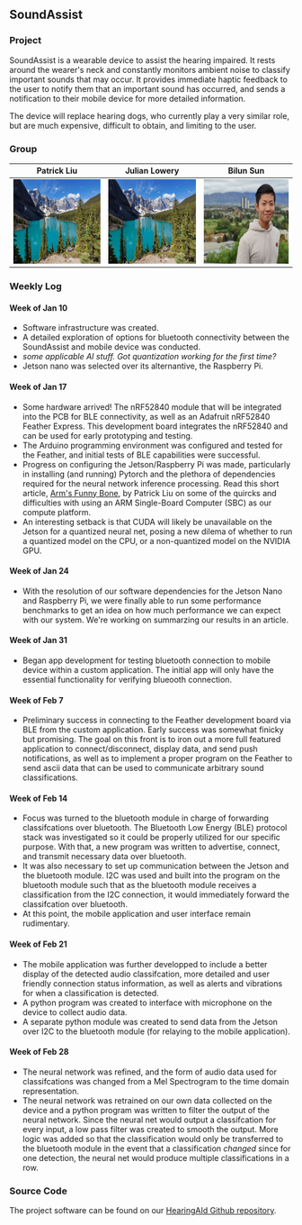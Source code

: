 ## SoundAssist

### Project

SoundAssist is a wearable device to assist the hearing impaired. It rests around the wearer's neck and constantly monitors ambient noise to classify important sounds that may occur. It provides immediate haptic feedback to the user to notify them that an important sound has occurred, and sends a notification to their mobile device for more detailed information.

The device will replace hearing dogs, who currently play a very similar role, but are much expensive, difficult to obtain, and limiting to the user.

### Group

|Patrick Liu     | Julian Lowery | Bilun Sun     |
|:--------------:|:-------------:|:-------------:|
| <img src="/lake.jpg" width="200" height="150"> |  <img src="/lake.jpg" width="200" height="150"> | <img src="/bilun_sun.png" width="200" height="150"> |

### Weekly Log

#### Week of Jan 10

- Software infrastructure was created.
- A detailed exploration of options for bluetooth connectivity between the SoundAssist and mobile device was conducted.
- _some applicable AI stuff. Got quantization working for the first time?_
- Jetson nano was selected over its alternantive, the Raspberry Pi.

#### Week of Jan 17

- Some hardware arrived! The nRF52840 module that will be integrated into the PCB for BLE connectivity, as well as an Adafruit nRF52840 Feather Express. This development board integrates the nRF52840 and can be used for early prototyping and testing.
- The Arduino programming environment was configured and tested for the Feather, and initial tests of BLE capabilities were successful.
- Progress on configuring the Jetson/Raspberry Pi was made, particularly in installing (and running) Pytorch and the plethora of dependencies required for the neural network inference processing. Read this short article, [Arm's Funny Bone](/software-updates/jetson-nano-environment.md), by Patrick Liu on some of the quircks and difficulties with using an ARM Single-Board Computer (SBC) as our compute platform.
- An interesting setback is that CUDA will likely be unavailable on the Jetson for a quantized neural net, posing a new dilema of whether to run a quantized model on the CPU, or a non-quantized model on the NVIDIA GPU.

#### Week of Jan 24

- With the resolution of our software dependencies for the Jetson Nano and Raspberry Pi, we were finally able to run some performance benchmarks to get an idea on how much performance we can expect with our system. We're working on summarzing our results in an article.

#### Week of Jan 31

- Began app development for testing bluetooth connection to mobile device within a custom application. The initial app will only have the essential functionality for verifying blueooth connection.

#### Week of Feb 7

- Preliminary success in connecting to the Feather development board via BLE from the custom application. Early success was somewhat finicky but promising. The goal on this front is to iron out a more full featured application to connect/disconnect, display data, and send push notifications, as well as to implement a proper program on the Feather to send ascii data that can be used to communicate arbitrary sound classifications.

#### Week of Feb 14

- Focus was turned to the bluetooth module in charge of forwarding classifcations over bluetooth. The Bluetooth Low Energy (BLE) protocol stack was investigated so it could be properly utilized for our specific purpose. With that, a new program was written to advertise, connect, and transmit necessary data over bluetooth.
- It was also necessary to set up communication between the Jetson and the bluetooth module. I2C was used and built into the program on the bluetooth module such that as the bluetooth module receives a classification from the I2C connection, it would immediately forward the classifcation over bluetooth.
- At this point, the mobile application and user interface remain rudimentary.

#### Week of Feb 21

- The mobile application was further developped to include a better display of the detected audio classifcation, more detailed and user friendly connection status information, as well as alerts and vibrations for when a classification is detected.
- A python program was created to interface with microphone on the device to collect audio data.
- A separate python module was created to send data from the Jetson over I2C to the bluetooth module (for relaying to the mobile application).


#### Week of Feb 28

- The neural network was refined, and the form of audio data used for classifcations was changed from a Mel Spectrogram to the time domain representation.
- The neural network was retrained on our own data collected on the device and a python program was written to filter the output of the neural network. Since the neural net would output a classifcation for every input, a low pass filter was created to smooth the output. More logic was added so that the classification would only be transferred to the bluetooth module in the event that a classification _changed_ since for one detection, the neural net would produce multiple classifications in a row.

### Source Code

The project software can be found on our [HearingAId Github repository](https://github.com/bilunsun/HearingAId).
